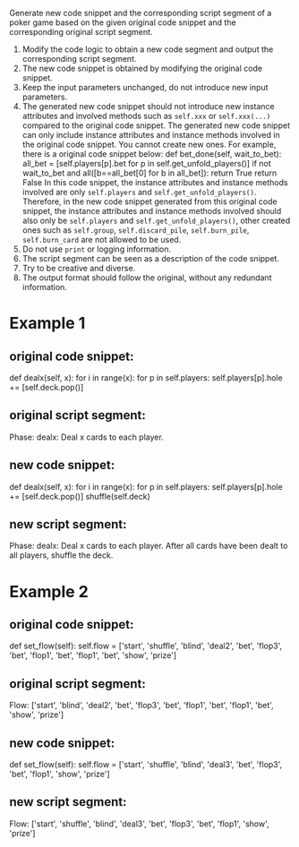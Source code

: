 Generate new code snippet and the corresponding script segment of a poker game based on the given original code snippet and the corresponding original script segment.

1. Modify the code logic to obtain a new code segment and output the corresponding script segment.
2. The new code snippet is obtained by modifying the original code snippet.
3. Keep the input parameters unchanged, do not introduce new input parameters.
4. The generated new code snippet should not introduce new instance attributes and involved methods such as `self.xxx` or `self.xxx(...)` compared to the original code snippet. The generated new code snippet can only include instance attributes and instance methods involved in the original code snippet. You cannot create new ones. For example, there is a original code snippet below:
def bet_done(self, wait_to_bet):
    all_bet = [self.players[p].bet for p in self.get_unfold_players()]
    if not wait_to_bet and all([b==all_bet[0] for b in all_bet]):
        return True
    return False
In this code snippet, the instance attributes and instance methods involved are only `self.players` and `self.get_unfold_players()`. Therefore, in the new code snippet generated from this original code snippet, the instance attributes and instance methods involved should also only be `self.players` and `self.get_unfold_players()`, other created ones such as `self.group`, `self.discard_pile`, `self.burn_pile`, `self.burn_card` are not allowed to be used.
5. Do not use `print` or logging information.
6. The script segment can be seen as a description of the code snippet.
7. Try to be creative and diverse.
8. The output format should follow the original, without any redundant information.


# Example 1
## original code snippet:
def dealx(self, x):
    for i in range(x):
        for p in self.players:
            self.players[p].hole += [self.deck.pop()]

## original script segment:
Phase:
    dealx: Deal x cards to each player.

## new code snippet:
def dealx(self, x):
    for i in range(x):
        for p in self.players:
            self.players[p].hole += [self.deck.pop()]
    shuffle(self.deck)

## new script segment:
Phase:
    dealx: Deal x cards to each player. After all cards have been dealt to all players, shuffle the deck.


# Example 2
## original code snippet:
def set_flow(self):
    self.flow = ['start', 'shuffle', 'blind', 'deal2', 'bet', 'flop3', 'bet', 'flop1', 'bet', 'flop1', 'bet', 'show', 'prize']

## original script segment:
Flow: ['start', 'blind', 'deal2', 'bet', 'flop3', 'bet', 'flop1', 'bet', 'flop1', 'bet', 'show', 'prize']

## new code snippet:
def set_flow(self):
    self.flow = ['start', 'shuffle', 'blind', 'deal3', 'bet', 'flop3', 'bet', 'flop1', 'show', 'prize']

## new script segment:
Flow: ['start', 'shuffle', 'blind', 'deal3', 'bet', 'flop3', 'bet', 'flop1', 'show', 'prize']